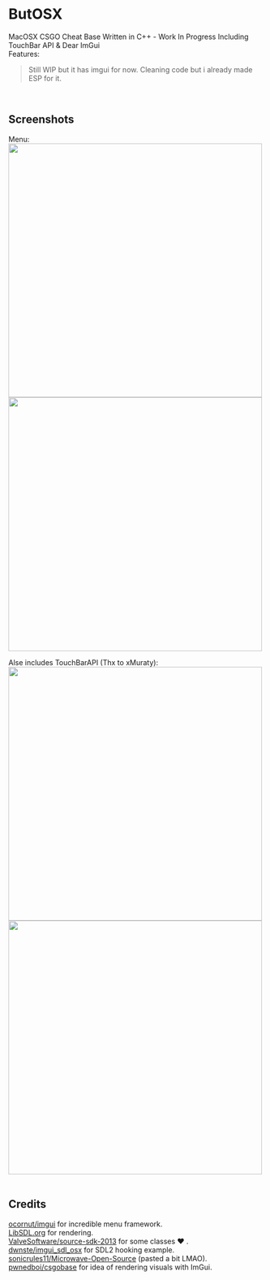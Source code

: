 # ButOSX
MacOSX CSGO Cheat Base Written in C++ - Work In Progress Including TouchBar API & Dear ImGui <br>
Features:<br>
>Still WIP but it has imgui for now. Cleaning code but i already made ESP for it.
<br>

## Screenshots
Menu:<br>
<img src="https://i.imgur.com/yLm53Q4.png" width="500"> <br>
<img src="https://i.imgur.com/esBLQFI.png" width="500"> <br>

Alse includes TouchBarAPI (Thx to xMuraty):<br>
<img src="https://i.imgur.com/AmmUbSI.png" width="500">
<img src="https://i.imgur.com/pLL7U7y.png" width="500">
<br>
<br>

## Credits
[ocornut/imgui](https://github.com/ocornut/imgui) for incredible menu framework.<br>
[LibSDL.org](https://www.libsdl.org/index.php) for rendering.<br>
[ValveSoftware/source-sdk-2013](https://www.libsdl.org/index.php) for some classes :heart: . <br>
[dwnste/imgui_sdl_osx](https://github.com/dwnste/imgui_sdl_osx) for SDL2 hooking example.<br>
[sonicrules11/Microwave-Open-Source](https://github.com/sonicrules11/Microwave-Open-Source) (pasted a bit LMAO).<br>
[pwnedboi/csgobase](https://github.com/pwnedboi/csgobase) for idea of rendering visuals with ImGui.<br>